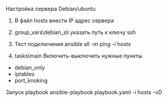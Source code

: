Настройка сервера Debian/ubuntu

1. В файл hosts  внести IP адрес сервера
2. group_vars\debian_sli указать путь к ключу ssh
3. Тест подключения 
ansible all -m ping  -i hosts

4. tasks\main
Включить-выключить нужные пункты
- debian_only
- iptables
- port_knoking

Запуск playbook
ansible-playbook  playbook.yaml  -i hosts  -vD
